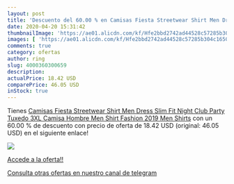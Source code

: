 ```yaml
---
layout: post
title: 'Descuento del 60.00 % en Camisas Fiesta Streetwear Shirt Men Dres'
date: 2020-04-20 15:31:42
thumbnailImage: 'https://ae01.alicdn.com/kf/Hfe2bbd2742ad44528c57285b304c1650w/Camisas-Fiesta-Streetwear-Shirt-Men-Dress-Slim-Fit-Night-Club-Party-Tuxedo-3XL-Camisa-Hombre-Men.jpg_350x350._SL200_.jpg'
images: [ 'https://ae01.alicdn.com/kf/Hfe2bbd2742ad44528c57285b304c1650w/Camisas-Fiesta-Streetwear-Shirt-Men-Dress-Slim-Fit-Night-Club-Party-Tuxedo-3XL-Camisa-Hombre-Men.jpg_350x350._SL200_.jpg' ]
comments: true
category: ofertas
author: ring
slug: 4000360300659
description:
actualPrice: 18.42 USD
comparePrice: 46.05 USD
inStock: true
---
```


Tienes [Camisas Fiesta Streetwear Shirt Men Dress Slim Fit Night Club Party Tuxedo 3XL Camisa Hombre Men Shirt Fashion 2019 Men Shirts](https://www.amazon.com/dp/4000360300659/?tag=redken08-20) con un 60.00 % de descuento con precio de oferta de 18.42 USD (original: 46.05 USD) en el siguiente enlace!

[![](https://ae01.alicdn.com/kf/Hfe2bbd2742ad44528c57285b304c1650w/Camisas-Fiesta-Streetwear-Shirt-Men-Dress-Slim-Fit-Night-Club-Party-Tuxedo-3XL-Camisa-Hombre-Men.jpg_350x350._SL200_.jpg)](https://www.amazon.com/dp/4000360300659/?tag=redken08-20)

[Accede a la oferta!!](https://www.amazon.com/dp/4000360300659/?tag=redken08-20)

[Consulta otras ofertas en nuestro canal de telegram](https://t.me/s/ofertas25)
